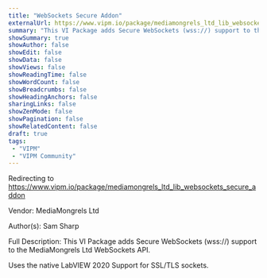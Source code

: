 ```yaml
---
title: "WebSockets Secure Addon"
externalUrl: https://www.vipm.io/package/mediamongrels_ltd_lib_websockets_secure_addon
summary: "This VI Package adds Secure WebSockets (wss://) support to the MediaMongrels Ltd WebSockets API."
showSummary: true
showAuthor: false
showEdit: false
showData: false
showViews: false
showReadingTime: false
showWordCount: false
showBreadcrumbs: false
showHeadingAnchors: false
sharingLinks: false
showZenMode: false
showPagination: false
showRelatedContent: false
draft: true
tags:
 - "VIPM"
 - "VIPM Community"
---
```


Redirecting to https://www.vipm.io/package/mediamongrels_ltd_lib_websockets_secure_addon

Vendor: MediaMongrels Ltd

Author(s): Sam Sharp
 
Full Description:
This VI Package adds Secure WebSockets (wss://) support to the MediaMongrels Ltd WebSockets API. 

Uses the native LabVIEW 2020 Support for SSL/TLS sockets.